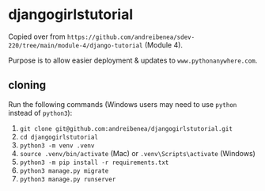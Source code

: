 # djangogirlstutorial

Copied over from `https://github.com/andreibenea/sdev-220/tree/main/module-4/django-tutorial` (Module 4).

Purpose is to allow easier deployment & updates to `www.pythonanywhere.com`.

## cloning

Run the following commands (Windows users may need to use `python` instead of `python3`):
1. `git clone git@github.com:andreibenea/djangogirlstutorial.git`
2. `cd djangogirlstutorial`
3. `python3 -m venv .venv`
4. `source .venv/bin/activate` (Mac) or `.venv\Scripts\activate` (Windows)
5. `python3 -m pip install -r requirements.txt`
6. `python3 manage.py migrate`
7. `python3 manage.py runserver`
